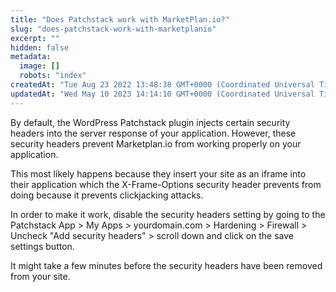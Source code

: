 ```yaml
---
title: "Does Patchstack work with MarketPlan.io?"
slug: "does-patchstack-work-with-marketplanio"
excerpt: ""
hidden: false
metadata: 
  image: []
  robots: "index"
createdAt: "Tue Aug 23 2022 13:48:38 GMT+0000 (Coordinated Universal Time)"
updatedAt: "Wed May 10 2023 14:14:10 GMT+0000 (Coordinated Universal Time)"
---
```

By default, the WordPress Patchstack plugin injects certain security headers into the server response of your application. However, these security headers prevent Marketplan.io from working properly on your application.

This most likely happens because they insert your site as an iframe into their application which the X-Frame-Options security header prevents from doing because it prevents clickjacking attacks.

In order to make it work, disable the security headers setting by going to the Patchstack App > My Apps > yourdomain.com > Hardening > Firewall > Uncheck "Add security headers" > scroll down and click on the save settings button.

It might take a few minutes before the security headers have been removed from your site.
